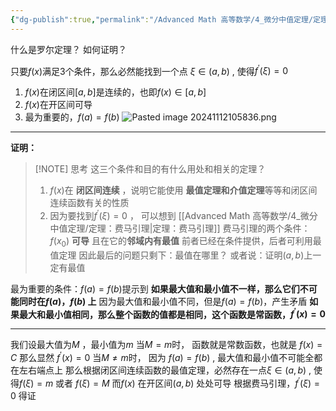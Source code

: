 ```yaml
---
{"dg-publish":true,"permalink":"/Advanced Math 高等数学/4_微分中值定理/定理：罗尔定理/","tags":["微积分","定理"]}
---
```


什么是罗尔定理？
如何证明？

只要$f(x)$满足3个条件，那么必然能找到一个点 $\xi \in (a , b)$ , 使得$f^{\prime} (\xi) = 0$
1. $f(x)$在闭区间$[a,b]$是连续的，也即$f(x) \in [a,b]$
2. $f(x)$在开区间可导
3. 最为重要的，$f(a) = f(b)$
![Pasted image 20241112105836.png](/img/user/%E5%9B%BE%E5%BA%93/Pasted%20image%2020241112105836.png)
___
**证明：**

> [!NOTE] 思考
> 这三个条件和目的有什么用处和相关的定理？
> 1. $f(x)$在 **闭区间连续** ，说明它能使用 **最值定理和介值定理**等等和闭区间连续函数有关的性质
> 2. 因为要找到$f^{\prime} (\xi) = 0$ ， 可以想到 [[Advanced Math 高等数学/4_微分中值定理/定理：费马引理\|定理：费马引理]]
> 费马引理的两个条件： $f(x_{0})$ **可导** 且在它的**邻域内有最值**
> 前者已经在条件提供，后者可利用最值定理
> 因此最后的问题只剩下：最值在哪里？
> 或者说：证明$(a,b)$上一定有最值

最为重要的条件：$f(a) = f(b)$提示到
**如果最大值和最小值不一样，那么它们不可能同时在$f(a) ， f(b)$ 上**
因为最大值和最小值不同，但是$f(a) = f(b)$，产生矛盾
**如果最大和最小值相同，那么整个函数的值都是相同，这个函数是常函数，$f^{\prime}(x) = 0$**
_____
我们设最大值为$M$ ，最小值为$m$
当$M = m$时，
函数就是常数函数，也就是 $f(x) = C$
那么显然  $f^{\prime} (x) = 0$ 
当$M \ne m$时，
因为 $f(a) = f(b)$ , 最大值和最小值不可能全都在左右端点上
那么根据闭区间连续函数的最值定理，必然存在一点$\xi \in ( a, b )$ , 使得$f(\xi) = m$ 或者 $f(\xi) = M$
而$f(x)$ 在开区间$(a,b)$ 处处可导
根据费马引理，$f^{\prime}(\xi) = 0$
得证









